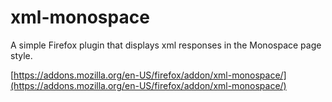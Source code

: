 xml-monospace
=============

A simple Firefox plugin that displays xml responses in the Monospace page style.

[https://addons.mozilla.org/en-US/firefox/addon/xml-monospace/](https://addons.mozilla.org/en-US/firefox/addon/xml-monospace/)
